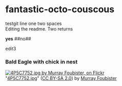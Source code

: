 # fantastic-octo-couscous
testgit
line one 
two spaces  
Editing the readme. Two returns

**yes** ##no##

edit3  
### Bald Eagle with chick in nest

<div about='https://farm1.static.flickr.com/447/19159890706_f0542294b2_b.jpg'><a href='https://www.flickr.com/photos/mfoubister/19159890706/' target='_blank'><img xmlns:dct='http://purl.org/dc/terms/' href='http://purl.org/dc/dcmitype/StillImage' rel='dct:type' src='https://farm1.static.flickr.com/447/19159890706_f0542294b2_b.jpg' alt='4P5C7752.jpg by Murray Foubister, on Flickr' title='4P5C7752.jpg by Murray Foubister, on Flickr' border='0'/></a><br/>&quot;<a href='https://www.flickr.com/photos/mfoubister/19159890706/' target='_blank'>4P5C7752.jpg</a>&quot;&nbsp;(<a rel='license' href='https://creativecommons.org/licenses/by-sa/2.0/' target='_blank'>CC BY-SA 2.0</a>)&nbsp;by&nbsp;<a xmlns:cc='http://creativecommons.org/ns#' rel='cc:attributionURL' property='cc:attributionName' href='https://www.flickr.com/people/mfoubister/' target='_blank'>Murray Foubister</a></div>

